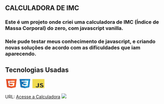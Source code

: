 ## CALCULADORA DE IMC

### Este é um projeto onde criei uma calculadora de IMC (Índice de Massa Corporal) do zero, com javascript vanilla.

### Nele pude testar meus conhecimento de javascript, e criando novas soluções de acordo com as difículdades que iam aparecendo.

## Tecnologias Usadas
<div style="display: inline_block">
  <img align="center" alt="Ribeiro-JS" height="30" width="40" src="https://raw.githubusercontent.com/devicons/devicon/master/icons/html5/html5-original.svg">
  <img align="center" alt="Ribeiro-JS" height="30" width="40" src="https://raw.githubusercontent.com/devicons/devicon/master/icons/css3/css3-original.svg">
  <img align="center" alt="Ribeiro-JS" height="30" width="40" src="https://raw.githubusercontent.com/devicons/devicon/master/icons/javascript/javascript-original.svg">
</div>
<br>
URL: <a href="https://aribeiroc.github.io/projeto_imc_calculator_js_nativo/" target="_blank">Acesse a Calculadora</a>

<img src="https://i.ibb.co/nMFhHHj/initial.png">
